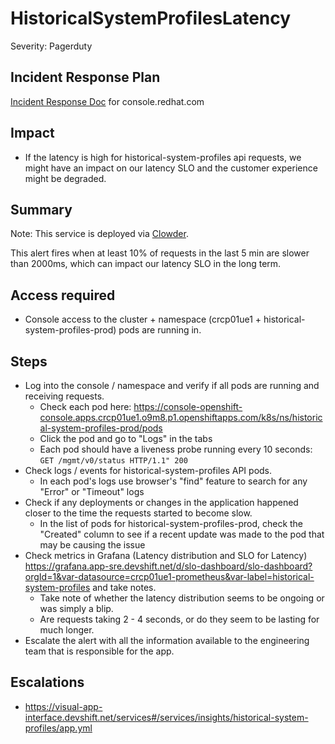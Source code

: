 # HistoricalSystemProfilesLatency
Severity: Pagerduty

## Incident Response Plan
[Incident Response Doc](https://docs.google.com/document/d/1AyEQnL4B11w7zXwum8Boty2IipMIxoFw1ri1UZB6xJE) for console.redhat.com

## Impact
- If the latency is high for historical-system-profiles api requests, we might have an impact on our latency SLO and the customer experience might be degraded.

## Summary
Note:  This service is deployed via [Clowder](https://gitlab.cee.redhat.com/service/app-interface/-/blob/master/docs/console.redhat.com/app-sops/clowder/clowder.rst).

This alert fires when at least 10% of requests in the last 5 min are slower than 2000ms, which can impact our latency SLO in the long term.

## Access required
-  Console access to the cluster + namespace (crcp01ue1 + historical-system-profiles-prod) pods are running in.

## Steps
-  Log into the console / namespace and verify if all pods are running and receiving requests.
    - Check each pod here: https://console-openshift-console.apps.crcp01ue1.o9m8.p1.openshiftapps.com/k8s/ns/historical-system-profiles-prod/pods
    - Click the pod and go to "Logs" in the tabs
    - Each pod should have a liveness probe running every 10 seconds: `GET /mgmt/v0/status HTTP/1.1" 200`
-  Check logs / events for historical-system-profiles API pods.
    - In each pod's logs use browser's "find" feature to search for any "Error" or "Timeout" logs
-  Check if any deployments or changes in the application happened closer to the time the requests started to become slow.
    - In the list of pods for historical-system-profiles-prod, check the "Created" column to see if a recent update was made to the pod that may be causing the issue
-  Check metrics in Grafana (Latency distribution and SLO for Latency) https://grafana.app-sre.devshift.net/d/slo-dashboard/slo-dashboard?orgId=1&var-datasource=crcp01ue1-prometheus&var-label=historical-system-profiles and take notes.
    - Take note of whether the latency distribution seems to be ongoing or was simply a blip.
    - Are requests taking 2 - 4 seconds, or do they seem to be lasting for much longer.
-  Escalate the alert with all the information available to the engineering team that is responsible for the app.

## Escalations
-  https://visual-app-interface.devshift.net/services#/services/insights/historical-system-profiles/app.yml
